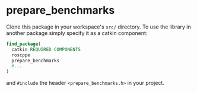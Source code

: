 # prepare_benchmarks

Clone this package in your workspace's `src/` directory. To use the library 
in another package simply specify it as a catkin component:
``` cmake
find_package(
  catkin REQUIRED COMPONENTS
  roscppe
  prepare_benchmarks
  #...
)
```

and `#include` the header `<prepare_benchmarks.h>` in your project.
